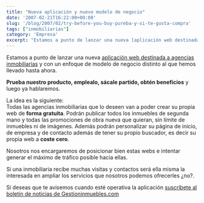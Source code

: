 ```yaml
---
title: "Nueva aplicación y nuevo modelo de negocio"
date: '2007-02-21T16:22:00+00:00'
slug: '/blog/2007/02/try-before-you-buy-pureba-y-si-te-gusta-compra'
tags: ["inmobiliarias"]
category: 'Empresa'
excerpt: "Estamos a punto de lanzar una nueva [aplicación web destinada a agencias inmobiliarias]( y con un enfoque de modelo de negocio distinto al ..."
---
```

Estamos a punto de lanzar una nueva [aplicación web destinada a agencias inmobiliarias](http://www.gestioninmuebles.com/Noticias/su-propia-web-gratis) y con un enfoque de modelo de negocio distinto al que hemos llevado hasta ahora.

**Prueba nuestro producto, emplealo, sácale partido, obtén beneficios** y luego ya hablaremos.

La idea es la siguiente:  
Todas las agencias inmobiliarias que lo deseen van a poder crear su propia web de **forma gratuita**. Podrán publicar todos los inmuebles de segunda mano y todas las promociones de obra nueva que quieran, sin límite de inmuebles ni de imágenes. Además podrán personalizar su página de inicio, de empresa y de contacto además de tener su propio buscador, es decir su propia web a **coste cero**.

Nosotros nos encargaremos de posicionar bien estas webs e intentar generar el máximo de tráfico posible hacia ellas.

Si una inmobiliaria recibe muchas visitas y contactos será ella misma la interesada en ampliar los servicios que nosotros podemos ofrecerles ¿no?.

Si deseas que te avisemos cuando esté operativa la aplicación [suscríbete al boletín de noticias de Gestioninmuebles.com](http://www.gestioninmuebles.com/Noticias/su-propia-web-gratis)

